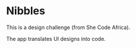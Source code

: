 # Nibbles

This is a design challenge (from She Code Africa).

The app translates UI designs into code.
